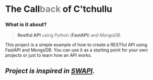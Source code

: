 # The Call<span style="opacity:0.5">back</span> of C'tchullu

### What is it about?
> **Restful API** using *Python* (**FastAPI**) and *MongoDB*.

This project is a simple example of how to create a RESTful API using FastAPI and MongoDB.
You can use it as a starting point for your own projects or just to learn how an API works.

## *Project is inspired in **[SWAPI](https://swapi.bry.com.br/).***